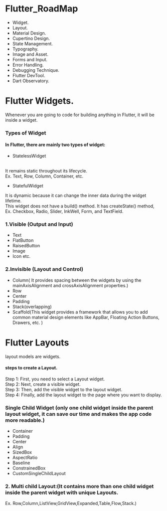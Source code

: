 # Flutter_RoadMap

-  Widget.
-  Layout.
-  Material Design.
-  Cupertino Design.
-  State Management.
-  Typography.
-  Image and Asset.
-  Forms and Input.
-  Error Handling.
-  Debugging Technique.
-  Flutter DevTool.
-  Dart Observatory.

# Flutter Widgets.
 Whenever you are going to code for building anything in Flutter, it will be inside a widget.

### Types of Widget

#### In Flutter, there are mainly two types of widget:

- StatelessWidget<br><br>

It remains static throughout its lifecycle.<br>
Ex. Text, Row, Column, Container, etc.

- StatefulWidget<br>

 It is dynamic because it can change the inner data during the widget lifetime.<br>
 This widget does not have a build() method. It has createState() method,<br>
 Ex. Checkbox, Radio, Slider, InkWell, Form, and TextField.

### 1.Visible (Output and Input)<br>
- Text<br>
- FlatButton<br>
- RaisedButton<br>
- Image <br>
- Icon etc.<br>
### 2.Invisible (Layout and Control)<br>
- Column( It provides spacing between the widgets by using the mainAxisAlignment and crossAxisAlignment properties.)<br>
- Row<br>
- Center
- Padding<br>
- Stack(overlapping)<br>
- Scaffold(This widget provides a framework that allows you to add common material design elements like AppBar, Floating Action Buttons, Drawers, etc.
)<br>

# Flutter Layouts <br>
layout models are widgets.
#### steps to create a Layout.<br>
Step 1: First, you need to select a Layout widget.<br>
Step 2: Next, create a visible widget.<br>
Step 3: Then, add the visible widget to the layout widget.<br>
Step 4: Finally, add the layout widget to the page where you want to display.<br>
### Single Child Widget (only one child widget inside the parent layout widget, it can save our time and makes the app code more readable.)<br>
- Container
- Padding
- Center
- Align
- SizedBox
- AspectRatio
- Baseline
- ConstrainedBox
- CustomSingleChildLayout
### 2. Multi child Layout:(It contains more than one child widget inside the parent widget with unique Layouts.
Ex. Row,Column,ListView,GridView,Expanded,Table,Flow,Stack.)<br> 
 


